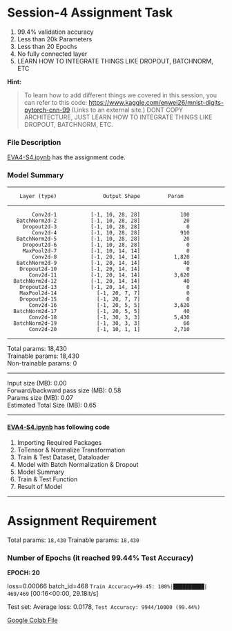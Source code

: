 # Session-4 Assignment Task
1.   99.4% validation accuracy 
2.   Less than 20k Parameters
3.   Less than 20 Epochs
4.   No fully connected layer
5.   LEARN HOW TO INTEGRATE THINGS LIKE DROPOUT, BATCHNORM, ETC

**Hint:**
> To learn how to add different things we covered in this session, you can refer to this code: https://www.kaggle.com/enwei26/mnist-digits-pytorch-cnn-99 (Links to an external site.) DONT COPY ARCHITECTURE, JUST LEARN HOW TO INTEGRATE THINGS LIKE DROPOUT, BATCHNORM, ETC.


### File Description

[EVA4-S4.ipynb](https://github.com/velasoka-repo/EVA4/blob/master/Session-9/EVA4_S9.ipynb "EVA4-S9.ipynb") has the assignment code.


### Model Summary

----------------------------------------------------------------

        Layer (type)               Output Shape         Param
        
----------------------------------------------------------------
            Conv2d-1           [-1, 10, 28, 28]             100
       BatchNorm2d-2           [-1, 10, 28, 28]              20
         Dropout2d-3           [-1, 10, 28, 28]               0
            Conv2d-4           [-1, 10, 28, 28]             910
       BatchNorm2d-5           [-1, 10, 28, 28]              20
         Dropout2d-6           [-1, 10, 28, 28]               0
         MaxPool2d-7           [-1, 10, 14, 14]               0
            Conv2d-8           [-1, 20, 14, 14]           1,820
       BatchNorm2d-9           [-1, 20, 14, 14]              40
        Dropout2d-10           [-1, 20, 14, 14]               0
           Conv2d-11           [-1, 20, 14, 14]           3,620
      BatchNorm2d-12           [-1, 20, 14, 14]              40
        Dropout2d-13           [-1, 20, 14, 14]               0
        MaxPool2d-14             [-1, 20, 7, 7]               0
        Dropout2d-15             [-1, 20, 7, 7]               0
           Conv2d-16             [-1, 20, 5, 5]           3,620
      BatchNorm2d-17             [-1, 20, 5, 5]              40
           Conv2d-18             [-1, 30, 3, 3]           5,430
      BatchNorm2d-19             [-1, 30, 3, 3]              60
           Conv2d-20             [-1, 10, 1, 1]           2,710
           
----------------------------------------------------------------

Total params: 18,430    
Trainable params: 18,430        
Non-trainable params: 0 

----------------------------------------------------------------
Input size (MB): 0.00   
Forward/backward pass size (MB): 0.58   
Params size (MB): 0.07  
Estimated Total Size (MB): 0.65 

----------------------------------------------------------------


#### [EVA4-S4.ipynb](https://github.com/velasoka-repo/EVA4/blob/master/Session-4/EVA4_S4.ipynb "EVA4-S4.ipynb")  has following code

1. Importing Required Packages
2. ToTensor & Normalize Transformation
3. Train & Test Dataset, Dataloader
4. Model with Batch Normalization & Dropout
5. Model Summary
6. Train & Test Function
7. Result of Model

------------

# Assignment Requirement

Total params: `18,430`
Trainable params: `18,430`

### Number of Epochs (it reached 99.44% Test Accuracy)


**EPOCH: 20**

loss=0.00066 batch_id=468 `Train Accuracy=99.45: 100%|██████████| 469/469` [00:16<00:00, 29.18it/s]

Test set: Average loss: 0.0178, `Test Accuracy: 9944/10000 (99.44%)`


[Google Colab File](https://colab.research.google.com/github/velasoka-repo/EVA4/blob/master/Session-4/EVA4_S4.ipynb)
